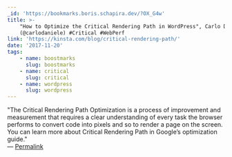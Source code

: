 ```yaml
---
_id: 'https://bookmarks.boris.schapira.dev/?OX_G4w'
title: >-
    "How to Optimize the Critical Rendering Path in WordPress", Carlo Daniele
    (@carlodaniele) #Critical #WebPerf
link: 'https://kinsta.com/blog/critical-rendering-path/'
date: '2017-11-20'
tags:
    - name: boostmarks
      slug: boostmarks
    - name: critical
      slug: critical
    - name: wordpress
      slug: wordpress
---
```


&quot;The Critical Rendering Path Optimization is a process of improvement and
measurement that requires a clear understanding of every task the browser
performs to convert code into pixels and so to render a page on the screen. You
can learn more about Critical Rendering Path in Google’s optimization
guide.&quot; <br>&#8212;
<a href="https://bookmarks.boris.schapira.dev/?OX_G4w" title="Permalink">Permalink</a>
